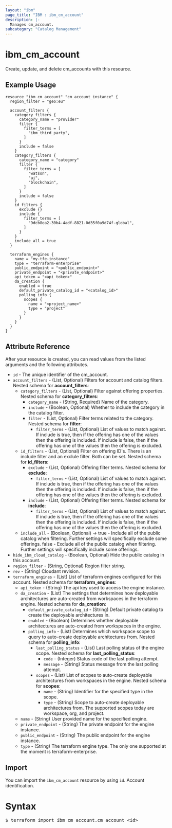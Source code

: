 ```yaml
---
layout: "ibm"
page_title: "IBM : ibm_cm_account"
description: |-
  Manages cm_account.
subcategory: "Catalog Management"
---
```


# ibm_cm_account

Create, update, and delete cm_accounts with this resource.

## Example Usage

```hcl
resource "ibm_cm_account" "cm_account_instance" {
  region_filter = "geo:eu"

  account_filters {
    category_filters {
      category_name = "provider"
      filter {
        filter_terms = [
          "ibm_third_party",
        ]
      }
      include = false
    }
    category_filters {
      category_name = "category"
      filter {
        filter_terms = [
          "watson",
          "ai",
          "blockchain",
        ]
      }
      include = false
    }
    id_filters {
      exclude {}
      include {
        filter_terms = [
          "9dcb8ea2-30b4-4adf-8821-0d35f0a9d74f-global",
        ]
      }
    }
    include_all = true
  }

  terraform_engines {
    name = "my-tfe-instance"
    type = "terraform-enterprise"
    public_endpoint = "<public_endpoint>"
    private_endpoint = "<private_endpoint>"
    api_token = "<api_token>"
    da_creation {
      enabled = true
      default_private_catalog_id = "<catalog_id>"
      polling_info {
        scopes {
          name = "<project_name>"
          type = "project"
        }
      }
    }
  }
}
```


## Attribute Reference

After your resource is created, you can read values from the listed arguments and the following attributes.

* `id` - The unique identifier of the cm_account.
* `account_filters` - (List, Optional) Filters for account and catalog filters.
Nested schema for **account_filters**:
	* `category_filters` - (List, Optional) Filter against offering properties.
	Nested schema for **category_filters**:
    	* `category_name` - (String, Required) Name of the category.
    	* `include` -  (Boolean, Optional) Whether to include the category in the catalog filter.
    	* `filter` - (List, Optional) Filter terms related to the category.
		Nested schema for **filter**:
			* `filter_terms` - (List, Optional) List of values to match against. If include is true, then if the offering has one of the values then the offering is included. If include is false, then if the offering has one of the values then the offering is excluded.
	* `id_filters` - (List, Optional) Filter on offering ID's. There is an include filter and an exclule filter. Both can be set.
	Nested schema for **id_filters**:
		* `exclude` - (List, Optional) Offering filter terms.
		Nested schema for **exclude**:
			* `filter_terms` - (List, Optional) List of values to match against. If include is true, then if the offering has one of the values then the offering is included. If include is false, then if the offering has one of the values then the offering is excluded.
		* `include` - (List, Optional) Offering filter terms.
		Nested schema for **include**:
			* `filter_terms` - (List, Optional) List of values to match against. If include is true, then if the offering has one of the values then the offering is included. If include is false, then if the offering has one of the values then the offering is excluded.
	* `include_all` - (Boolean, Optional) -> true - Include all of the public catalog when filtering. Further settings will specifically exclude some offerings. false - Exclude all of the public catalog when filtering. Further settings will specifically include some offerings.
* `hide_ibm_cloud_catalog` - (Boolean, Optional) Hide the public catalog in this account.
* `region_filter` - (String, Optional) Region filter string.
* `rev` - (String) Cloudant revision.
* `terraform_engines` - (List) List of terraform engines configured for this account.
Nested schema for **terraform_engines**:
	* `api_token` - (String) The api key used to access the engine instance.
	* `da_creation` - (List) The settings that determines how deployable architectures are auto-created from workspaces in the terraform engine.
	Nested schema for **da_creation**:
		* `default_private_catalog_id` - (String) Default private catalog to create the deployable architectures in.
		* `enabled` - (Boolean) Determines whether deployable architectures are auto-created from workspaces in the engine.
		* `polling_info` - (List) Determines which workspace scope to query to auto-create deployable architectures from.
		Nested schema for **polling_info**:
			* `last_polling_status` - (List) Last polling status of the engine scope.
			Nested schema for **last_polling_status**:
				* `code` - (Integer) Status code of the last polling attempt.
				* `message` - (String) Status message from the last polling attempt.
			* `scopes` - (List) List of scopes to auto-create deployable architectures from workspaces in the engine.
			Nested schema for **scopes**:
				* `name` - (String) Identifier for the specified type in the scope.
				* `type` - (String) Scope to auto-create deployable architectures from. The supported scopes today are workspace, org, and project.
	* `name` - (String) User provided name for the specified engine.
	* `private_endpoint` - (String) The private endpoint for the engine instance.
	* `public_endpoint` - (String) The public endpoint for the engine instance.
	* `type` - (String) The terraform engine type. The only one supported at the moment is terraform-enterprise.


## Import

You can import the `ibm_cm_account` resource by using `id`. Account identification.

# Syntax
<pre>
$ terraform import ibm_cm_account.cm_account &lt;id&gt;
</pre>
